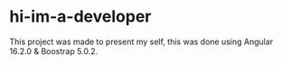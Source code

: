 # hi-im-a-developer
This project was made to present my self, this was done using Angular 16.2.0 &amp; Boostrap 5.0.2.
